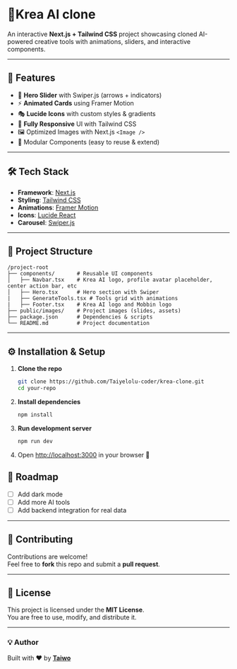 # 🚀Krea AI clone

An interactive **Next.js + Tailwind CSS** project showcasing cloned AI-powered creative tools with animations, sliders, and interactive components.

---

## 📌 Features

- 🎨 **Hero Slider** with Swiper.js (arrows + indicators)
- ⚡ **Animated Cards** using Framer Motion
- 🎭 **Lucide Icons** with custom styles & gradients
- 📱 **Fully Responsive** UI with Tailwind CSS
- 🖼️ Optimized Images with Next.js `<Image />`
- 🧩 Modular Components (easy to reuse & extend)

---

## 🛠️ Tech Stack

- **Framework**: [Next.js](https://nextjs.org/)
- **Styling**: [Tailwind CSS](https://tailwindcss.com/)
- **Animations**: [Framer Motion](https://www.framer.com/motion/)
- **Icons**: [Lucide React](https://lucide.dev/)
- **Carousel**: [Swiper.js](https://swiperjs.com/)

---

## 📂 Project Structure

```
/project-root
├── components/       # Reusable UI components
│   ├── Navbar.tsx    # Krea AI logo, profile avatar placeholder, center action bar, etc
│   ├── Hero.tsx      # Hero section with Swiper
|   ├── GenerateTools.tsx # Tools grid with animations
|   ├── Footer.tsx    # Krea AI logo and Mobbin logo
├── public/images/    # Project images (slides, assets)
├── package.json      # Dependencies & scripts
└── README.md         # Project documentation
```

---

## ⚙️ Installation & Setup

1. **Clone the repo**
   ```bash
   git clone https://github.com/Taiyelolu-coder/krea-clone.git
   cd your-repo
   ```

2. **Install dependencies**
   ```bash
   npm install
   ```

3. **Run development server**
   ```bash
   npm run dev
   ```

4. Open [http://localhost:3000](http://localhost:3000) in your browser 🚀


## 🚧 Roadmap

- [ ] Add dark mode
- [ ] Add more AI tools
- [ ] Add backend integration for real data

---

## 🤝 Contributing

Contributions are welcome!  
Feel free to **fork** this repo and submit a **pull request**.

---

## 📜 License

This project is licensed under the **MIT License**.  
You are free to use, modify, and distribute it.

---

### 💡 Author
Built with ❤️ by **[Taiwo](https://github.com/Taiyelolu-coder)**  
